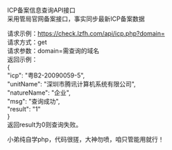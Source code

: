 ICP备案信息查询API接口  
采用管局官网备案接口，事实同步最新ICP备案数据
  
请求示例：https://check.lzfh.com/api/icp.php?domain=  
请求方式：get  
请求参数：domain=需查询的域名  
返回示例：  
{  
	"icp": "粤B2-20090059-5",  
	"unitName": "深圳市腾讯计算机系统有限公司",  
	"natureName": "企业",  
	"msg": "查询成功",  
	"result": "1"  
}  
返回result为0则查询失败。  
  
小弟纯自学php，代码很搓，大神勿喷，咱只管能用就行！  
